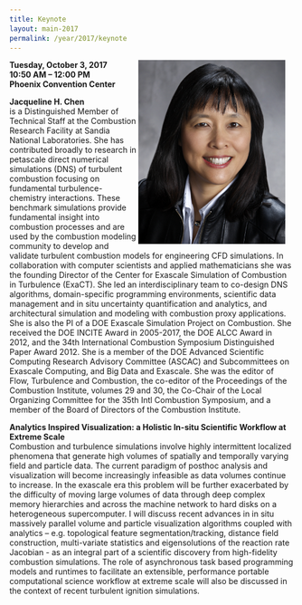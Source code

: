 ```yaml
---
title: Keynote
layout: main-2017
permalink: /year/2017/keynote
---
```

  <img 
  src="../../assets/jacqueline-chen.jpg"
  alt="jackie chen" 
  style="float: right; margin-right: 16px;"
  width="260px" >
  <p> 
    <strong>Tuesday, October 3, 2017</strong><br />
    <strong>10:50 AM – 12:00 PM</strong><br />
    <strong>Phoenix Convention Center</strong>
  </p> 
  <p>
  <strong>Jacqueline H. Chen </strong><br /> is a Distinguished Member of Technical Staff at the Combustion Research Facility at Sandia National Laboratories.  She has contributed broadly to research in petascale direct numerical simulations (DNS) of turbulent combustion focusing on fundamental turbulence-chemistry interactions. These benchmark simulations  provide fundamental insight into combustion processes and are used by the combustion modeling community to develop and validate turbulent combustion models for engineering CFD simulations.  In collaboration with computer scientists and applied mathematicians she was the founding Director of the Center for Exascale Simulation of Combustion in Turbulence (ExaCT).  She led an interdisciplinary team to co-design DNS algorithms, domain-specific programming environments,  scientific data management and in situ uncertainty quantification and analytics, and architectural simulation and modeling with combustion proxy applications.  She is also the PI of a DOE Exascale Simulation Project on Combustion.  She received the DOE INCITE Award in 2005-2017, the DOE ALCC Award in 2012, and the 34th International Combustion Symposium Distinguished Paper Award 2012.  She is a member of the DOE Advanced Scientific Computing Research Advisory Committee (ASCAC) and Subcommittees on Exascale Computing, and Big Data and Exascale.  She was the editor of Flow, Turbulence and Combustion, the co-editor of the Proceedings of the Combustion Institute, volumes 29 and 30, the Co-Chair of the Local Organizing Committee for the 35th Intl Combustion Symposium, and a member of the Board of Directors of the Combustion Institute.  
  </p>


<p><strong>Analytics Inspired Visualization: a Holistic In-situ Scientific Workflow at Extreme Scale
</strong><br>
Combustion and turbulence simulations involve highly intermittent localized phenomena that generate high volumes of spatially and temporally varying field and particle data. The current paradigm of posthoc analysis and visualization will become increasingly infeasible as data volumes continue to increase. In the exascale era this problem will be further exacerbated by the difficulty of moving large volumes of data through deep complex memory hierarchies and across the machine network to hard disks on a heterogeneous supercomputer.  I will discuss recent advances in in situ massively parallel volume and particle visualization algorithms coupled with analytics – e.g. topological feature segmentation/tracking, distance field construction, multi-variate statistics and eigensolutions of the reaction rate Jacobian - as an integral part of a scientific discovery from high-fidelity combustion simulations.  The role of asynchronous task based programming models and runtimes to facilitate an extensible, performance portable computational science workflow at extreme scale will also be discussed in the context of recent turbulent ignition simulations.</p>
